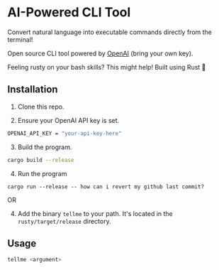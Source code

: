 # AI-Powered CLI Tool

Convert natural language into executable commands directly from the terminal!

Open source CLI tool powered by [OpenAI](https://platform.openai.com/) (bring your own key).

Feeling rusty on your bash skills? This might help! Built using Rust 🦀

## Installation

1. Clone this repo.

2. Ensure your OpenAI API key is set.
```bash
OPENAI_API_KEY = "your-api-key-here"
```

3. Build the program.
```bash
cargo build --release
```

4. Run the program
```
cargo run --release -- how can i revert my github last commit?
```

OR

4. Add the binary `tellme` to your path. It's located in the `rusty/target/release` directory.

## Usage

```bash
tellme <argument>
```